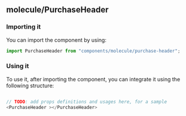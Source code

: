## molecule/PurchaseHeader

<!-- TODO: add a description here! -->

### Importing it

You can import the component by using:

```js
import PurchaseHeader from "components/molecule/purchase-header";
```

### Using it

To use it, after importing the component, you can integrate it using the following structure:

```js

// TODO: add props definitions and usages here, for a sample
<PurchaseHeader ></PurchaseHeader>

```